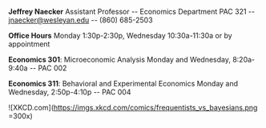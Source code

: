 **Jeffrey Naecker**
Assistant Professor -- Economics Department
PAC 321 -- jnaecker@wesleyan.edu -- (860) 685-2503

**Office Hours**
Monday 1:30p-2:30p, Wednesday 10:30a-11:30a
or by appointment

**Economics 301**: Microeconomic Analysis
Monday and Wednesday, 8:20a-9:40a -- PAC 002

**Economics 311**: Behavioral and Experimental Economics
Monday and Wednesday, 2:50p-4:10p -- PAC 004

![XKCD.com](https://imgs.xkcd.com/comics/frequentists_vs_bayesians.png =300x)